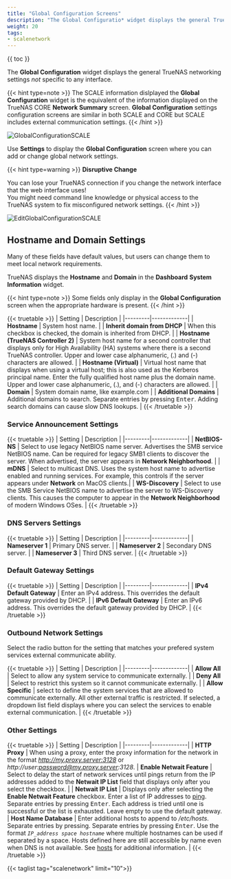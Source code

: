 ```yaml
---
title: "Global Configuration Screens"
description: "The Global Configuratio* widget displays the general TrueNAS SCALE network settings not specific to any interface."
weight: 20
tags:
- scalenetwork
---
```


{{ toc }}


The **Global Configuration** widget displays the general TrueNAS networking settings *not* specific to any interface. 

{{< hint type=note >}}
The SCALE information dislplayed the **Global Configuration** widget is the equivalent of the information displayed on the TrueNAS CORE **Network Summary** screen. **Global Configuration** settings configuration screens are similar in both SCALE and CORE but SCALE includes external communication settings.
{{< /hint >}}

![GlobalConfigurationSCALE](/images/SCALE/23.10/GlobalConfiguration.png "Global Configuration")

Use **Settings** to display the **Global Configuration** screen where you can add or change global network settings.

{{< hint type=warning >}}
**Disruptive Change**

You can lose your TrueNAS connection if you change the network interface that the web interface uses!  
You might need command line knowledge or physical access to the TrueNAS system to fix misconfigured network settings.
{{< /hint >}}

![EditGlobalConfigurationSCALE](/images/SCALE/23.10/EditGlobalConfiguration.png "Global Configuration Options")

## Hostname and Domain Settings

Many of these fields have default values, but users can change them to meet local network requirements.

TrueNAS displays the **Hostname** and **Domain** in the **Dashboard** **System Information** widget. 

{{< hint type=note >}}
Some fields only display in the **Global Configuration** screen when the appropriate hardware is present.
{{< /hint >}}  

{{< truetable >}}
| Setting | Description |
|---------|-------------|
| **Hostname** | System host name. |
| **Inherit domain from DHCP** | When this checkbox is checked, the domain is inherited from DHCP. |
| **Hostname (TrueNAS Controller 2)** | System host name for a second controller that displays only for High Availability (HA) systems where there is a second TrueNAS controller. Upper and lower case alphanumeric, (.) and (-) characters are allowed. |
| **Hostname (Virtual)** | Virtual host name that displays when using a virtual host; this is also used as the Kerberos principal name. Enter the fully qualified host name plus the domain name. Upper and lower case alphanumeric, (.), and (-) characters are allowed. |
| **Domain** | System domain name, like example.com |
| **Additional Domains** | Additional domains to search. Separate entries by pressing <kbd>Enter</kbd>. Adding search domains can cause slow DNS lookups. |
{{< /truetable >}}

### Service Announcement Settings

{{< truetable >}}
| Setting | Description |
|---------|-------------|
| **NetBIOS-NS** | Select to use legacy NetBIOS name server. Advertises the SMB service NetBIOS name. Can be required for legacy SMB1 clients to discover the server. When advertised, the server appears in **Network Neighborhood**. |
| **mDNS** | Select to multicast DNS. Uses the system host name to advertise enabled and running services. For example, this controls if the server appears under **Network** on MacOS clients.|
| **WS-Discovery** | Select to use the SMB Service NetBIOS name to advertise the server to WS-Discovery clients. This causes the computer to appear in the **Network Neighborhood** of modern Windows OSes. |
{{< /truetable >}}

### DNS Servers Settings

{{< truetable >}}
| Setting | Description |
|---------|-------------|
| **Nameserver 1** | Primary DNS server. |
| **Nameserver 2** | Secondary DNS server. |
| **Nameserver 3** | Third DNS server. |
{{< /truetable >}}

### Default Gateway Settings

{{< truetable >}}
| Setting | Description |
|---------|-------------|
| **IPv4 Default Gateway** | Enter an IPv4 address. This overrides the default gateway provided by DHCP. |
| **IPv6 Default Gateway** | Enter an IPv6 address. This overrides the default gateway provided by DHCP. |
{{< /truetable >}}

### Outbound Network Settings
Select the radio button for the setting that matches your prefered system services external communicate ability.

{{< truetable >}}
| Setting | Description |
|---------|-------------|
| **Allow All** | Select to allow any system service to communicate externally. |
| **Deny All** | Select to restrict this system so it cannot communicate externally. |
| **Allow Specific** | select to define the system services that are allowed to communicate externally. All other external traffic is restricted. If selected, a dropdown list field displays where you can select the services to enable external communication. |
{{< /truetable >}}

### Other Settings

{{< truetable >}}
| Setting | Description |
|---------|-------------|
| **HTTP Proxy** | When using a proxy, enter the proxy information for the network in the format *http://my.proxy.server:3128* or *http://user:password@my.proxy.server:3128*.
| **Enable Netwait Feature** | Select to delay the start of network services until pings return from the IP addresses added to the **Netwait IP List** field that displays only after you select the checkbox. |
| **Netwait IP List** | Displays only after selecting the **Enable Netwait Feature** checkbox. Enter a list of IP addresses to [ping](https://manpages.debian.org/unstable/inetutils-ping/ping.1.en.html). Separate entries by pressing <kbd>Enter</kbd>. Each address is tried until one is successful or the list is exhausted. Leave empty to use the default gateway.
| **Host Name Database** | Enter additional hosts to append to */etc/hosts*. Separate entries by pressing. Separate entries by pressing <kbd>Enter</kbd>. Use the format *`IP_address space hostname`* where multiple hostnames can be used if separated by a space. Hosts defined here are still accessible by name even when DNS is not available. See [hosts](https://manpages.debian.org/unstable/bind9-host/host.1.en.html) for additional information. |
{{< /truetable >}}

{{< taglist tag="scalenetwork" limit="10">}}